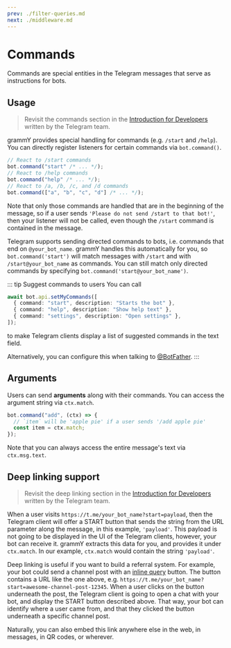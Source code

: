 ```yaml
---
prev: ./filter-queries.md
next: ./middleware.md
---
```


# Commands

Commands are special entities in the Telegram messages that serve as instructions for bots.

## Usage

> Revisit the commands section in the [Introduction for Developers](https://core.telegram.org/bots#commands) written by the Telegram team.

grammY provides special handling for commands (e.g. `/start` and `/help`).
You can directly register listeners for certain commands via `bot.command()`.

```ts
// React to /start commands
bot.command("start" /* ... */);
// React to /help commands
bot.command("help" /* ... */);
// React to /a, /b, /c, and /d commands
bot.command(["a", "b", "c", "d"] /* ... */);
```

Note that only those commands are handled that are in the beginning of the message, so if a user sends `'Please do not send /start to that bot!'`, then your listener will not be called, even though the `/start` command is contained in the message.

Telegram supports sending directed commands to bots, i.e. commands that end on `@your_bot_name`.
grammY handles this automatically for you, so `bot.command('start')` will match messages with `/start` and with `/start@your_bot_name` as commands.
You can still match only directed commands by specifying `bot.command('start@your_bot_name')`.

::: tip Suggest commands to users
You can call

```ts
await bot.api.setMyCommands([
  { command: "start", description: "Starts the bot" },
  { command: "help", description: "Show help text" },
  { command: "settings", description: "Open settings" },
]);
```

to make Telegram clients display a list of suggested commands in the text field.

Alternatively, you can configure this when talking to [@BotFather](https://telegram.me/BotFather).
:::

## Arguments

Users can send **arguments** along with their commands.
You can access the argument string via `ctx.match`.

```ts
bot.command("add", (ctx) => {
  // `item` will be 'apple pie' if a user sends '/add apple pie'
  const item = ctx.match;
});
```

Note that you can always access the entire message's text via `ctx.msg.text`.

## Deep linking support

> Revisit the deep linking section in the [Introduction for Developers](https://core.telegram.org/bots#deep-linking) written by the Telegram team.

When a user visits `https://t.me/your_bot_name?start=payload`, then the Telegram client will offer a START button that sends the string from the URL parameter along the message, in this example, `'payload'`.
This payload is not going to be displayed in the UI of the Telegram clients, however, your bot can receive it.
grammY extracts this data for you, and provides it under `ctx.match`.
In our example, `ctx.match` would contain the string `'payload'`.

Deep linking is useful if you want to build a referral system.
For example, your bot could send a channel post with an [inline query](/plugins/keyboard.html#inline-keyboards) button.
The button contains a URL like the one above, e.g. `https://t.me/your_bot_name?start=awesome-channel-post-12345`.
When a user clicks on the button underneath the post, the Telegram client is going to open a chat with your bot, and display the START button described above.
That way, your bot can identify where a user came from, and that they clicked the button underneath a specific channel post.

Naturally, you can also embed this link anywhere else in the web, in messages, in QR codes, or wherever.
